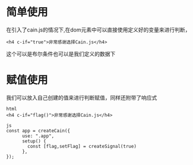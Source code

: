 # 
# 简单使用
在引入了cain.js的情况下,在dom元素中可以直接使用定义好的变量来进行判断，
```
<h4 c-if="true">非常感谢选择Cain.js</h4>
```
这个可以是布尔条件也可以是我们定义的数据下
# 赋值使用
我们可以放入自己创建的值来进行判断赋值，同样还附带了响应式
```
html
<h4 c-if="flag()">非常感谢选择Cain.js</h4>

js 
const app = createCain({
      use: ".app",
      setup() {
        const [flag,setFlag] = createSignal(true)
      },
});
```
<!-- # 表达式使用 -->
